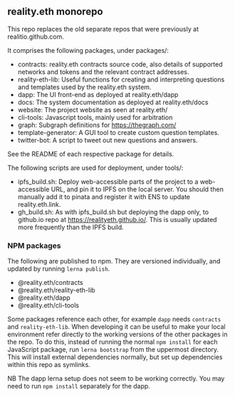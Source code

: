 ## reality.eth monorepo

This repo replaces the old separate repos that were previously at realitio.github.com.

It comprises the following packages, under packages/:

  * contracts: reality.eth contracts source code, also details of supported networks and tokens and the relevant contract addresses.
  * reality-eth-lib: Useful functions for creating and interpreting questions and templates used by the reality.eth system.
  * dapp: The UI front-end as deployed at reality.eth/dapp
  * docs: The system documentation as deployed at reality.eth/docs
  * website: The project website as seen at reality.eth/
  * cli-tools: Javascript tools, mainly used for arbitration
  * graph: Subgraph definitions for https://thegraph.com/
  * template-generator: A GUI tool to create custom question templates.
  * twitter-bot: A script to tweet out new questions and answers.

See the README of each respective package for details.

The following scripts are used for deployment, under tools/:
  
  * ipfs_build.sh: Deploy web-accessible parts of the project to a web-accessible URL, and pin it to IPFS on the local server. You should then manually add it to pinata and register it with ENS to update reality.eth.link.
  * gh_build.sh: As with ipfs_build.sh but deploying the dapp only, to github.io repo at https://realityeth.github.io/. This is usually updated more frequently than the IPFS build.

### NPM packages

The following are published to npm. They are versioned individually, and updated by running `lerna publish`.

  * @reality.eth/contracts
  * @reality.eth/reality-eth-lib
  * @reality.eth/dapp
  * @reality.eth/cli-tools

Some packages reference each other, for example `dapp` needs `contracts` and `reality-eth-lib`. When developing it can be useful to make your local environment refer directly to the working versions of the other packages in the repo. To do this, instead of running the normal `npm install` for each JavaScript package, run `lerna bootstrap` from the uppermost directory. This will install external dependencies normally, but set up dependencies within this repo as symlinks.

NB The dapp lerna setup does not seem to be working correctly. You may need to run `npm install` separately for the dapp.

